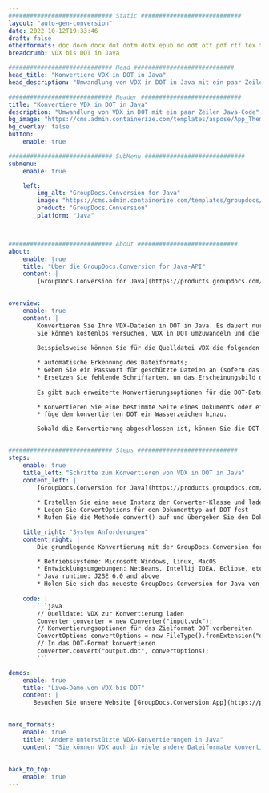 ```yaml
---
############################# Static ############################
layout: "auto-gen-conversion"
date: 2022-10-12T19:33:46
draft: false
otherformats: doc docm docx dot dotm dotx epub md odt ott pdf rtf tex txt vdx vsdm vsdx vssm vssx vstm vstx vsx vtx xps
breadcrumb: VDX bis DOT in Java

############################# Head ############################
head_title: "Konvertiere VDX in DOT in Java"
head_description: "Umwandlung von VDX in DOT in Java mit ein paar Zeilen Code. Konvertieren Sie über 160 Dateiformate mit der GroupDocs-Dokumentkonvertierungs-API für Java"

############################# Header ############################
title: "Konvertiere VDX in DOT in Java"
description: "Umwandlung von VDX in DOT mit ein paar Zeilen Java-Code"
bg_image: "https://cms.admin.containerize.com/templates/aspose/App_Themes/V3/images/bg/header1.png"
bg_overlay: false
button:
    enable: true

############################# SubMenu ############################
submenu:
    enable: true

    left:
        img_alt: "GroupDocs.Conversion for Java"
        image: "https://cms.admin.containerize.com/templates/groupdocs/images/product-logos/90x90-noborder/groupdocs-conversion-java.png"
        product: "GroupDocs.Conversion"
        platform: "Java"



############################# About ############################
about:
    enable: true
    title: "Über die GroupDocs.Conversion for Java-API"
    content: |
        [GroupDocs.Conversion for Java](https://products.groupdocs.com/conversion/java/) ist eine erweiterte Dateiformat-Konvertierungs-API zum Konvertieren zwischen gängigen Bild- und Dokumentformaten wie Microsoft Office, OpenDocument, PDF, HTML, E-Mail, CAD. und vieles mehr mit nur wenigen Codezeilen. Die native API erkennt automatisch die Formate der Originaldokumente und bietet viele Optionen zur Anpassung der konvertierten Dokumente. Neben der Funktion zum Extrahieren von Informationen aus einem Dokument unterstützt es standardmäßig auch das Zwischenspeichern der Konvertierungsergebnisse auf der lokalen Festplatte. Es kann jedoch jede Art von Cache-Speicher unterstützt werden, indem die entsprechenden Schnittstellen implementiert werden – Amazon S3, Dropbox, Google Drive, Windows Azure, Reddis oder andere.
    

overview:
    enable: true
    content: |
        Konvertieren Sie Ihre VDX-Dateien in DOT in Java. Es dauert nur ein paar Zeilen Java-Code auf jeder Plattform Ihrer Wahl, wie Windows, Linux, macOS.
        Sie können kostenlos versuchen, VDX in DOT umzuwandeln und die Qualität der Umwandlungsergebnisse zu bewerten. Neben einfachen Dateiumwandlungsskripten können Sie anspruchsvollere Optionen zum Laden der VDX-Quelldatei und zum Speichern der DOT-Ausgabe ausprobieren. 
        
        Beispielsweise können Sie für die Quelldatei VDX die folgenden Ladeoptionen verwenden:

        * automatische Erkennung des Dateiformats;
        * Geben Sie ein Passwort für geschützte Dateien an (sofern das Dateiformat dies unterstützt).;
        * Ersetzen Sie fehlende Schriftarten, um das Erscheinungsbild des Dokuments beizubehalten.
        
        Es gibt auch erweiterte Konvertierungsoptionen für die DOT-Datei:

        * Konvertieren Sie eine bestimmte Seite eines Dokuments oder eine Reihe von Seiten;
        * füge dem konvertierten DOT ein Wasserzeichen hinzu.

        Sobald die Konvertierung abgeschlossen ist, können Sie die DOT-Datei in Ihrem lokalen Dateipfad oder auf einem beliebigen Speicher eines Drittanbieters wie FTP, Amazon S3, Google Drive, Dropbox usw. speichern. Bitte beachten Sie - um VDX zu konvertieren zu DOT müssen Sie keine zusätzliche Software wie MS Office, Open Office, Adobe Acrobat Reader etc. installieren.


############################# Steps ############################
steps:
    enable: true
    title_left: "Schritte zum Konvertieren von VDX in DOT in Java"
    content_left: |
        [GroupDocs.Conversion for Java](https://products.groupdocs.com/conversion/java/) ermöglicht Entwicklern die einfache Konvertierung der VDX-Datei in DOT mit ein paar Codezeilen.
        
        * Erstellen Sie eine neue Instanz der Converter-Klasse und laden Sie die Datei VDX mit dem vollständigen Pfad hoch
        * Legen Sie ConvertOptions für den Dokumenttyp auf DOT fest
        * Rufen Sie die Methode convert() auf und übergeben Sie den Dokumentnamen (vollständiger Pfad) und das Format (DOT) als Parameter

    title_right: "System Anforderungen"
    content_right: |
        Die grundlegende Konvertierung mit der GroupDocs.Conversion for Java-API kann mit nur wenigen Codezeilen durchgeführt werden. Unsere APIs werden auf allen wichtigen Plattformen und Betriebssystemen unterstützt. Stellen Sie vor dem Ausführen des folgenden Codes sicher, dass die folgenden Voraussetzungen auf Ihrem System installiert sind.

        * Betriebssysteme: Microsoft Windows, Linux, MacOS
        * Entwicklungsumgebungen: NetBeans, Intellij IDEA, Eclipse, etc.
        * Java runtime: J2SE 6.0 and above
        * Holen Sie sich das neueste GroupDocs.Conversion for Java von [Maven](https://repository.groupdocs.com/webapp/#/artifacts/browse/tree/General/repo/com/groupdocs/groupdocs-conversion)
         
    code: |
        ```java    
        // Quelldatei VDX zur Konvertierung laden
        Converter converter = new Converter("input.vdx");
        // Konvertierungsoptionen für das Zielformat DOT vorbereiten
        ConvertOptions convertOptions = new FileType().fromExtension("dot").getConvertOptions();
        // In das DOT-Format konvertieren
        converter.convert("output.dot", convertOptions);
        ```

demos:
    enable: true
    title: "Live-Demo von VDX bis DOT"
    content: |
       Besuchen Sie unsere Website [GroupDocs.Conversion App](https://products.groupdocs.app/conversion/family) und versuchen Sie jetzt die Konvertierung von VDX in DOT. Die kostenlose Demo hat die folgenden Vorteile
          

more_formats:
    enable: true
    title: "Andere unterstützte VDX-Konvertierungen in Java"
    content: "Sie können VDX auch in viele andere Dateiformate konvertieren. Bitte sehen Sie sich die Liste unten an."
       
       
back_to_top:
    enable: true
---
```

